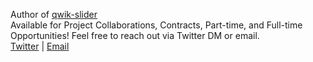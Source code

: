 Author of <a href="https://www.npmjs.com/package/qwik-slider">qwik-slider</a> 
<br/>
Available for Project Collaborations, Contracts, Part-time, and Full-time Opportunities! Feel free to reach out via Twitter DM or email.
<br/>
<a href="twitter.com/AmirSakhravi">Twitter</a> |
<a href="mailto:amirhosseinpr184@gmail.com">Email</a>
